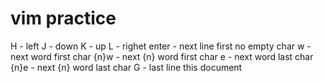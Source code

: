 # vim practice
H - left 
J - down
K - up
L - righet
enter - next line first no empty char
w - next word first char
{n}w - next {n} word first char
e - next word last char
{n}e - next {n} word last char
G - last line this document
